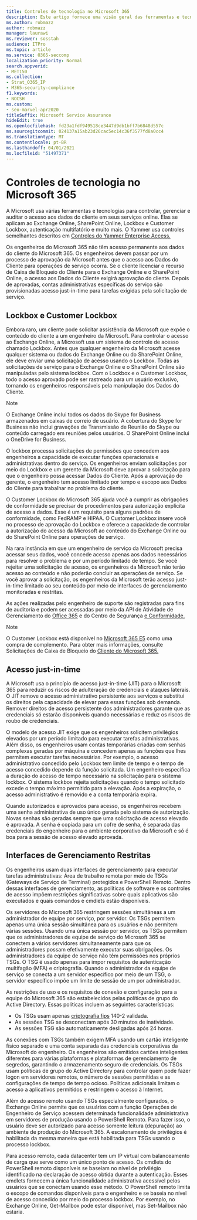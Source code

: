 ```yaml
---
title: Controles de tecnologia no Microsoft 365
description: Este artigo fornece uma visão geral das ferramentas e tecnologias usadas pela Microsoft para controle de tecnologia no Microsoft 365.
ms.author: robmazz
author: robmazz
manager: laurawi
ms.reviewer: sosstah
audience: ITPro
ms.topic: article
ms.service: O365-seccomp
localization_priority: Normal
search.appverid:
- MET150
ms.collection:
- Strat_O365_IP
- M365-security-compliance
f1.keywords:
- NOCSH
ms.custom:
- seo-marvel-apr2020
titleSuffix: Microsoft Service Assurance
hideEdit: true
ms.openlocfilehash: fd23a1fdf949518ce3447d9db1bff7b6848d557c
ms.sourcegitcommit: 024137a15ab23d26cac5ec14c36f3577fd8a0cc4
ms.translationtype: MT
ms.contentlocale: pt-BR
ms.lasthandoff: 04/01/2021
ms.locfileid: "51497371"
---
```

# <a name="technology-controls-in-microsoft-365"></a>Controles de tecnologia no Microsoft 365 

A Microsoft usa várias ferramentas e tecnologias para controlar, gerenciar e auditar o acesso aos dados do cliente em seus serviços online. Elas se aplicam ao Exchange Online, SharePoint Online, Lockbox e Customer Lockbox, autenticação multifatório e muito mais. O Yammer usa controles semelhantes descritos em [Controles do Yammer Enterprise Access.](assurance-yammer-enterprise-access-controls.md)

Os engenheiros do Microsoft 365 não têm acesso permanente aos dados do cliente do Microsoft 365. Os engenheiros devem passar por um processo de aprovação da Microsoft antes que o acesso aos Dados do Cliente para operações de serviço ocorra. Se o cliente licenciar o recurso de Caixa de Bloqueio do Cliente para o Exchange Online e o SharePoint Online, o acesso aos Dados do Cliente exigirá aprovação do cliente. Depois de aprovadas, contas administrativas específicas do serviço são provisionadas acesso just-in-time para tarefas exigidas pela solicitação de serviço.

## <a name="lockbox-and-customer-lockbox"></a>Lockbox e Customer Lockbox

Embora raro, um cliente pode solicitar assistência da Microsoft que expõe o conteúdo do cliente a um engenheiro da Microsoft. Para controlar o acesso ao Exchange Online, a Microsoft usa um sistema de controle de acesso chamado Lockbox. Antes que qualquer engenheiro da Microsoft acesse qualquer sistema ou dados do Exchange Online ou do SharePoint Online, ele deve enviar uma solicitação de acesso usando o Lockbox. Todas as solicitações de serviço para o Exchange Online e o SharePoint Online são manipuladas pelo sistema lockbox. Com o Lockbox e o Customer Lockbox, todo o acesso aprovado pode ser rastreado para um usuário exclusivo, tornando os engenheiros responsáveis pela manipulação dos Dados do Cliente.

> [!NOTE]
> O Exchange Online inclui todos os dados do Skype for Business armazenados em caixas de correio de usuário. A cobertura do Skype for Business não inclui gravações de Transmissão de Reunião do Skype ou conteúdo carregado em reuniões pelos usuários. O SharePoint Online inclui o OneDrive for Business.

O lockbox processa solicitações de permissões que concedem aos engenheiros a capacidade de executar funções operacionais e administrativas dentro do serviço. Os engenheiros enviam solicitações por meio do Lockbox e um gerente da Microsoft deve aprovar a solicitação para que o engenheiro possa acessar Dados do Cliente. Após a aprovação do gerente, o engenheiro tem acesso limitado por tempo e escopo aos Dados do Cliente para trabalhar no problema do cliente.

O Customer Lockbox do Microsoft 365 ajuda você a cumprir as obrigações de conformidade se precisar de procedimentos para autorização explícita de acesso a dados. Esse é um requisito para alguns padrões de conformidade, como FedRAMP e HIPAA. O Customer Lockbox insere você no processo de aprovação do Lockbox e oferece a capacidade de controlar a autorização do acesso da Microsoft ao conteúdo do Exchange Online ou do SharePoint Online para operações de serviço.

Na rara instância em que um engenheiro de serviço da Microsoft precisa acessar seus dados, você concede acesso apenas aos dados necessários para resolver o problema e por um período limitado de tempo. Se você rejeitar uma solicitação de acesso, os engenheiros da Microsoft não terão acesso ao conteúdo e não poderão concluir as operações de serviço. Se você aprovar a solicitação, os engenheiros da Microsoft terão acesso just-in-time limitado ao seu conteúdo por meio de interfaces de gerenciamento monitoradas e restritas.

As ações realizadas pelo engenheiro de suporte são registradas para fins de auditoria e podem ser acessadas por meio da API de Atividade de Gerenciamento do [Office 365](/office/office-365-management-api/get-started-with-office-365-management-apis) e do Centro de Segurança [e Conformidade.](https://protection.office.com/)

>[!NOTE]
> O Customer Lockbox está disponível no [Microsoft 365 E5](https://products.office.com/business/office-365-enterprise-e5-business-software) como uma compra de complemento. Para obter mais informações, consulte Solicitações de Caixa de Bloqueio do [Cliente do Microsoft 365.](https://support.office.com/article/Office-365-Customer-Lockbox-Requests-36f9cdd1-e64c-421b-a7e4-4a54d16440a2)

## <a name="just-in-time-access"></a>Acesso just-in-time

A Microsoft usa o princípio de acesso just-in-time (JIT) para o Microsoft 365 para reduzir os riscos de adulteração de credenciais e ataques laterais. O JIT remove o acesso administrativo persistente aos serviços e substitui os direitos pela capacidade de elevar para essas funções sob demanda. Remover direitos de acesso persistente dos administradores garante que as credenciais só estarão disponíveis quando necessárias e reduz os riscos de roubo de credenciais.

O modelo de acesso JIT exige que os engenheiros solicitem privilégios elevados por um período limitado para executar tarefas administrativas. Além disso, os engenheiros usam contas temporárias criadas com senhas complexas geradas por máquina e concedem apenas as funções que lhes permitem executar tarefas necessárias. Por exemplo, o acesso administrativo concedido pelo Lockbox tem limite de tempo e o tempo de acesso concedido depende da função solicitada. Um engenheiro especifica a duração do acesso de tempo necessário na solicitação para o sistema lockbox. O sistema lockbox rejeita solicitações quando o tempo solicitado excede o tempo máximo permitido para a elevação. Após a expiração, o acesso administrativo é removido e a conta temporária expira.

Quando autorizados e aprovados para acesso, os engenheiros recebem uma senha administrativa de uso único gerada pelo sistema de autorização. Novas senhas são geradas sempre que uma solicitação de acesso elevado é aprovada. A senha é copiada para um cofre de senha, é separada das credenciais do engenheiro para o ambiente corporativo da Microsoft e só é boa para a sessão de acesso elevado aprovada.

## <a name="constrained-management-interfaces"></a>Interfaces de Gerenciamento Restritas

Os engenheiros usam duas interfaces de gerenciamento para executar tarefas administrativas: Área de trabalho remota por meio de TSGs (Gateways de Serviço de Terminal) protegidos e PowerShell Remoto. Dentro dessas interfaces de gerenciamento, as políticas de software e os controles de acesso impõem restrições significativas sobre quais aplicativos são executados e quais comandos e cmdlets estão disponíveis.

Os servidores do Microsoft 365 restringem sessões simultâneas a um administrador de equipe por serviço, por servidor. Os TSGs permitem apenas uma única sessão simultânea para os usuários e não permitem várias sessões. Usando uma única sessão por servidor, os TSGs permitem que os administradores de equipe de serviço do Microsoft 365 se conectem a vários servidores simultaneamente para que os administradores possam efetivamente executar suas obrigações. Os administradores da equipe de serviço não têm permissões nos próprios TSGs. O TSG é usado apenas para impor requisitos de autenticação multifagão (MFA) e criptografia. Quando o administrador da equipe de serviço se conecta a um servidor específico por meio de um TSG, o servidor específico impõe um limite de sessão de um por administrador.

As restrições de uso e os requisitos de conexão e configuração para a equipe do Microsoft 365 são estabelecidos pelas políticas de grupo do Active Directory. Essas políticas incluem as seguintes características:

- Os TSGs usam apenas [criptografia fips](https://www.microsoft.com/TrustCenter/Compliance/FIPS) 140-2 validada.
- As sessões TSG se desconectam após 30 minutos de inatividade.
- As sessões TSG são automaticamente desligadas após 24 horas.

As conexões com TSGs também exigem MFA usando um cartão inteligente físico separado e uma conta separada das credenciais corporativas da Microsoft do engenheiro. Os engenheiros são emitidos cartões inteligentes diferentes para várias plataformas e plataformas de gerenciamento de segredos, garantindo o armazenamento seguro de credenciais. Os TSGs usam políticas de grupo do Active Directory para controlar quem pode fazer logon em servidores remotos, o número de sessões permitidas e as configurações de tempo de tempo ocioso. Políticas adicionais limitam o acesso a aplicativos permitidos e restringem o acesso à Internet.

Além do acesso remoto usando TSGs especialmente configurados, o Exchange Online permite que os usuários com a função Operações de Engenheiro de Serviço acessem determinada funcionalidade administrativa em servidores de produção usando o PowerShell Remoto. Para fazer isso, o usuário deve ser autorizado para acesso somente leitura (depuração) ao ambiente de produção do Microsoft 365. A escalonamento de privilégios é habilitada da mesma maneira que está habilitada para TSGs usando o processo lockbox.

Para acesso remoto, cada datacenter tem um IP virtual com balanceamento de carga que serve como um único ponto de acesso. Os cmdlets do PowerShell remoto disponíveis se baseiam no nível de privilégio identificado na declaração de acesso obtida durante a autenticação. Esses cmdlets fornecem a única funcionalidade administrativa acessível pelos usuários que se conectam usando esse método. O PowerShell remoto limita o escopo de comandos disponíveis para o engenheiro e se baseia no nível de acesso concedido por meio do processo lockbox. Por exemplo, no Exchange Online, Get-Mailbox pode estar disponível, mas Set-Mailbox não estaria.
